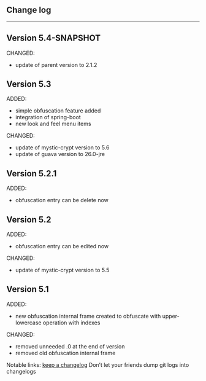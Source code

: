 ## Change log
----------------------

Version 5.4-SNAPSHOT
-------------

CHANGED:

- update of parent version to 2.1.2

Version 5.3
-------------

ADDED:

- simple obfuscation feature added
- integration of spring-boot
- new look and feel menu items


CHANGED:

- update of mystic-crypt version to 5.6
- update of guava version to 26.0-jre

Version 5.2.1
-------------

ADDED:

- obfuscation entry can be delete now

Version 5.2
-------------

ADDED:
 
- obfuscation entry can be edited now

CHANGED:

- update of mystic-crypt version to 5.5

Version 5.1
-------------

ADDED:
 
- new obfuscation internal frame created to obfuscate with upper- lowercase operation with indexes 

CHANGED:

- removed unneeded .0 at the end of version
- removed old obfuscation internal frame


Notable links:
[keep a changelog](http://keepachangelog.com/en/1.0.0/) Don’t let your friends dump git logs into changelogs
